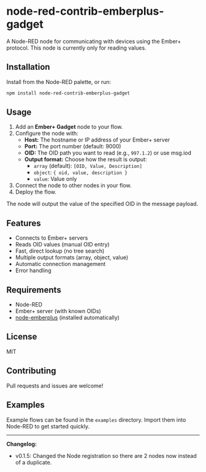 # node-red-contrib-emberplus-gadget

A Node-RED node for communicating with devices using the Ember+ protocol.
This node is currently only for reading values.

## Installation

Install from the Node-RED palette, or run:

```bash
npm install node-red-contrib-emberplus-gadget
```

## Usage

1. Add an **Ember+ Gadget** node to your flow.
2. Configure the node with:
   - **Host:** The hostname or IP address of your Ember+ server
   - **Port:** The port number (default: 9000)
   - **OID:** The OID path you want to read (e.g., `997.1.2`) or use msg.iod 
   - **Output format:** Choose how the result is output:
     - `array` (default): `[OID, Value, Description]`
     - `object`: `{ oid, value, description }`
     - `value`: Value only
3. Connect the node to other nodes in your flow.
4. Deploy the flow.

The node will output the value of the specified OID in the message payload.

## Features

- Connects to Ember+ servers
- Reads OID values (manual OID entry)
- Fast, direct lookup (no tree search)
- Multiple output formats (array, object, value)
- Automatic connection management
- Error handling

## Requirements

- Node-RED
- Ember+ server (with known OIDs)
- [node-emberplus](https://www.npmjs.com/package/node-emberplus) (installed automatically)

## License

MIT

## Contributing

Pull requests and issues are welcome!

## Examples

Example flows can be found in the `examples` directory. Import them into Node-RED to get started quickly.

---

**Changelog:**  
- v0.1.5: Changed the Node registration so there are 2 nodes now instead of a duplicate.
